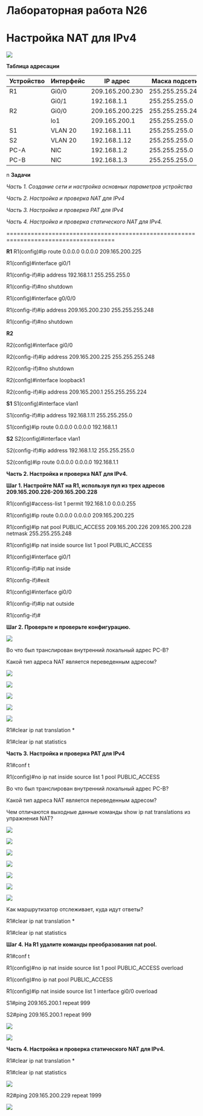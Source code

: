 # Лабораторная работа N26
# Настройка NAT для IPv4

![](https://github.com/netdoms/repozit/blob/main/labs_otus/lab_29/1.jpg "")

**Таблица адресации**

|Устройство|Интерфейс|IP адрес     |Маска подсети  |
|------|-----------|---------------|---------------|
|R1    |Gi0/0      |209.165.200.230|255.255.255.248|
|      |Gi0/1      |192.168.1.1    |255.255.255.0  |
|R2    |Gi0/0      |209.165.200.225|255.255.255.248|
|      |lo1        |209.165.200.1  |255.255.255.0  |
| S1   |VLAN 20    |192.168.1.11   |255.255.255.0  |
| S2   |VLAN 20    |192.168.1.12   |255.255.255.0  |
| PC-A |NIC        |192.168.1.2    |255.255.255.0  |
| PC-B |NIC        |192.168.1.3    |255.255.255.0  |

n
**Задачи**

*Часть 1. Создание сети и настройка основных параметров устройства*

*Часть 2. Настройка и проверка NAT для IPv4*

*Часть 3. Настройка и проверка PAT для IPv4*

*Часть 4. Настройка и проверка статического NAT для IPv4.*

=====================================================================================


**R1**
R1(config)#ip route 0.0.0.0 0.0.0.0 209.165.200.225

R1(config)#interface gi0/1


R1(config-if)#ip address 192.168.1.1 255.255.255.0

R1(config-if)#no shutdown


R1(config)#interface g0/0/0


R1(config-if)#ip address 209.165.200.230 255.255.255.248

R1(config-if)#no shutdown

**R2**


R2(config)#interface gi0/0

R2(config-if)#ip address 209.165.200.225 255.255.255.248

R2(config-if)#no shutdown

R2(config)#interface loopback1


R2(config-if)#ip address 209.165.200.1 255.255.255.224

**S1**
S1(config)#interface vlan1


S1(config-if)#ip address 192.168.1.11 255.255.255.0


S1(config)#ip route 0.0.0.0 0.0.0.0 192.168.1.1


**S2**
S2(config)#interface vlan1


S2(config-if)#ip address 192.168.1.12 255.255.255.0

S2(config)#ip route 0.0.0.0 0.0.0.0 192.168.1.1


**Часть 2. Настройка и проверка NAT для IPv4.**

**Шаг 1. Настройте NAT на R1, используя пул из трех адресов 209.165.200.226-209.165.200.228**

R1(config)#access-list 1 permit 192.168.1.0 0.0.0.255

R1(config)#ip route 0.0.0.0 0.0.0.0 209.165.200.225

R1(config)#ip nat pool PUBLIC_ACCESS 209.165.200.226 209.165.200.228 netmask 255.255.255.248

R1(config)#ip nat inside source list 1 pool PUBLIC_ACCESS

R1(config)#interface gi0/1

R1(config-if)#ip nat inside


R1(config-if)#exit

R1(config)#interface gi0/0

R1(config-if)#ip nat outside

R1(config-if)#

**Шаг 2. Проверьте и проверьте конфигурацию.** 

![](https://github.com/netdoms/repozit/blob/main/labs_otus/lab_29/2.jpg "")

Во что был транслирован внутренний локальный адрес PC-B?

Какой тип адреса NAT является переведенным адресом?


![](https://github.com/netdoms/repozit/blob/main/labs_otus/lab_29/3.jpg "")

![](https://github.com/netdoms/repozit/blob/main/labs_otus/lab_29/4.jpg "")

![](https://github.com/netdoms/repozit/blob/main/labs_otus/lab_29/5.jpg "")


![](https://github.com/netdoms/repozit/blob/main/labs_otus/lab_29/6.jpg "")

![](https://github.com/netdoms/repozit/blob/main/labs_otus/lab_29/7.jpg "")


R1#clear ip nat translation *

R1#clear ip nat statistics

**Часть 3. Настройка и проверка PAT для IPv4**

R1#conf t

R1(config)#no ip nat inside source list 1 pool PUBLIC_ACCESS

Во что был транслирован внутренний локальный адрес PC-B?
 
Какой тип адреса NAT является переведенным адресом?

Чем отличаются выходные данные команды show ip nat translations из упражнения NAT?

![](https://github.com/netdoms/repozit/blob/main/labs_otus/lab_29/8.jpg "")

![](https://github.com/netdoms/repozit/blob/main/labs_otus/lab_29/9.jpg "")

![](https://github.com/netdoms/repozit/blob/main/labs_otus/lab_29/10.jpg "")

![](https://github.com/netdoms/repozit/blob/main/labs_otus/lab_29/11.jpg "")

![](https://github.com/netdoms/repozit/blob/main/labs_otus/lab_29/12.jpg "")

![](https://github.com/netdoms/repozit/blob/main/labs_otus/lab_29/13.jpg "")

![](https://github.com/netdoms/repozit/blob/main/labs_otus/lab_29/14.jpg "")

Как маршрутизатор отслеживает, куда идут ответы? 


R1#clear ip nat translation *

R1#clear ip nat statistics

**Шаг 4. На R1 удалите команды преобразования nat pool.**

R1#conf t


R1(config)#no ip nat inside source list 1 pool PUBLIC_ACCESS overload

R1(config)#no ip nat pool PUBLIC_ACCESS

R1(config)#ip nat inside source list 1 interface gi0/0 overload

S1#ping 209.165.200.1 repeat 999

S2#ping 209.165.200.1 repeat 999

![](https://github.com/netdoms/repozit/blob/main/labs_otus/lab_29/15.jpg "")

![](https://github.com/netdoms/repozit/blob/main/labs_otus/lab_29/16.jpg "")

**Часть 4. Настройка и проверка статического NAT для IPv4.**

R1#clear ip nat translation *


R1#clear ip nat statistics


![](https://github.com/netdoms/repozit/blob/main/labs_otus/lab_29/17.jpg "")


R2#ping 209.165.200.229 repeat 1999


![](https://github.com/netdoms/repozit/blob/main/labs_otus/lab_29/18.jpg "")